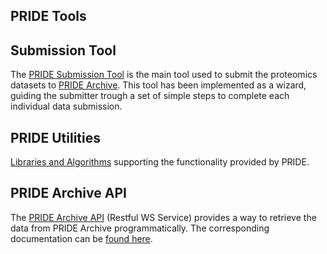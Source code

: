 ## PRIDE Tools

## Submission Tool

The [PRIDE Submission Tool](./pridesubmissiontool) is the main tool used to submit the proteomics datasets to [PRIDE Archive](wwww.ebi.ac.uk/pride/archive/). This tool has been implemented as a wizard, guiding the submitter trough a set of simple steps to complete each individual data submission.

## PRIDE Utilities

[Libraries and Algorithms](./prideutilities) supporting the functionality provided by PRIDE.

## PRIDE Archive API

The [PRIDE Archive API](www.ebi.ac.uk/pride/ws/archive) (Restful WS Service) provides a way to retrieve the data from PRIDE Archive programmatically. The corresponding documentation can be [found here](https://www.ebi.ac.uk/pride/ws/archive/v2/swagger-ui.html).
